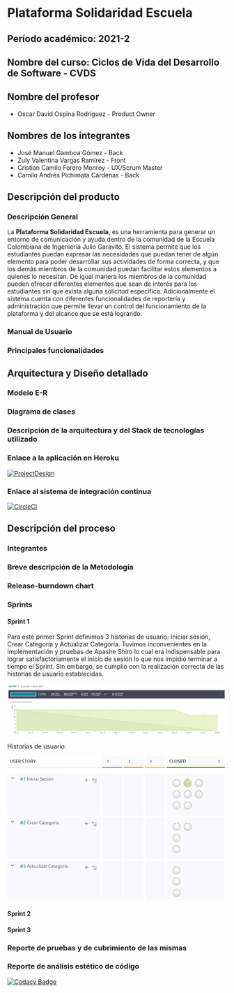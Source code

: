# Plataforma Solidaridad Escuela

## Período académico: 2021-2

## Nombre del curso: Ciclos de Vida del Desarrollo de Software - CVDS

## Nombre del profesor

+  Oscar David Ospina Rodriguez - Product Owner

## Nombres de los integrantes

+  José Manuel Gamboa Gómez - Back
+  Zuly Valentina Vargas Ramírez - Front
+  Cristian Camilo Forero Monroy - UX/Scrum Master
+  Camilo Andrés Pichimata Cárdenas - Back

## Descripción del producto

### Descripción General

La **Plataforma Solidaridad Escuela**, es una herramienta para generar un entorno de comunicación y ayuda dentro de la comunidad de la Escuela Colombiana de Ingeniería Julio Garavito. El sistema permite que los estudiantes puedan expresar las necesidades que puedan tener de algún elemento para poder desarrollar sus actividades de forma correcta, y que los demás miembros de la comunidad puedan facilitar estos elementos a quienes lo necesitan. De igual manera los miembros de la comunidad pueden ofrecer diferentes elementos que sean de interés para los estudiantes sin que exista alguna solicitud específica. Adicionalmente el sistema cuenta con diferentes funcionalidades de reportería y administración que permite llevar un control del funcionamiento de la plataforma y del alcance que se está logrando.

### Manual de Usuario

### Principales funcionalidades 

## Arquitectura y Diseño detallado

### Modelo E-R

### Diagrama de clases

### Descripción de la arquitectura y del Stack de tecnologías utilizado

### Enlace a la aplicación en Heroku

[![ProjectDesign](https://www.herokucdn.com/deploy/button.png)](https://solidaridadeci.herokuapp.com)

### Enlace al sistema de integración continua

[![CircleCI](https://circleci.com/gh/STECH-Group/2021-2-PROYCVDS-STECH-Group/tree/master.svg?style=svg)](https://circleci.com/gh/STECH-Group/2021-2-PROYCVDS-STECH-Group/tree/master)

## Descripción del proceso

### Integrantes

### Breve descripción de la Metodología

### Release-burndown chart

### Sprints

#### Sprint 1

Para este primer Sprint definimos 3 historias de usuario: Iniciar sesión, Crear Categoría y Actualizar Categoría. Tuvimos inconvenientes en la implementación y pruebas de Apashe Shiro lo cual era indispensable para lograr satisfactoriamente el inicio de sesión lo que nos impidió terminar a tiempo el Sprint. Sin embargo, se cumplió con la realización correcta de las historias de usuario establecidas.

<img src="imagenes/sprint1.png">

Historias de usuario:

<img src="imagenes/sprint1_hu.png">

#### Sprint 2

#### Sprint 3

### Reporte de pruebas y de cubrimiento de las mismas 

### Reporte de análisis estético de código

[![Codacy Badge](https://app.codacy.com/project/badge/Grade/f2bb6066ee2249488b34a41489893cf5)](https://www.codacy.com/gh/STECH-Group/2021-2-PROYCVDS-STECH-Group/dashboard?utm_source=github.com&amp;utm_medium=referral&amp;utm_content=STECH-Group/2021-2-PROYCVDS-STECH-Group&amp;utm_campaign=Badge_Grade)